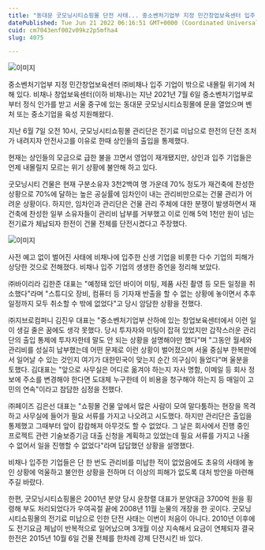 ```yaml
---
title: "동대문 굿모닝시티쇼핑몰 단전 사태... 중소벤처기업부 지정 민간창업보육센터 입주 기업 된서리"
datePublished: Tue Jun 21 2022 06:16:51 GMT+0000 (Coordinated Universal Time)
cuid: cm7043enf002v09kz2p5mfha4
slug: 4075

---
```



![이미지](https://cdn.hashnode.com/res/hashnode/image/upload/v1739255958234/3cf99163-4df4-431b-8b32-b0c66cf1226f.jpeg)

중소벤처기업부 지정 민간창업보육센터 ㈜비채나 입주 기업이 밖으로 내몰릴 위기에 처해 있다. 비채나 창업보육센터(이하 비채나)는 지난 2021년 7월 6일 중소벤처기업부로부터 정식 인가를 받고 서울 중구에 있는 동대문 굿모닝시티쇼핑몰에 문을 열었으며 벤처 또는 중소기업을 육성 지원해왔다.

지난 6월 7일 오전 10시, 굿모닝시티쇼핑몰 관리단은 전기료 미납으로 한전의 단전 조처가 내려지자 안전사고를 이유로 한때 상인들의 출입을 통제했다.

현재는 상인들의 모금으로 급한 불을 끄면서 영업이 재개됐지만, 상인과 입주 기업들은 언제 내몰릴지 모르는 위기 상황에 불안해 하고 있다.

굿모닝시티 건물은 현재 구분소유자 3천2백여 명 가운데 70% 정도가 재건축에 찬성한 상황으로 70%에 달하는 높은 공실률에 임차인이 내는 관리비만으로는 건물 관리가 어려운 상황이다. 하지만, 임차인과 관리단은 건물 관리 주체에 대한 분쟁이 발생하면서 재건축에 찬성한 일부 소유자들이 관리비 납부를 거부했고 이로 인해 5억 1천만 원이 넘는 전기료가 체납되자 한전이 건물 전체를 단전시켰다고 주장했다.

![이미지](https://cdn.hashnode.com/res/hashnode/image/upload/v1739255960962/313f6956-b665-4df3-af8e-1235392572df.jpeg)

사전 예고 없이 벌어진 사태에 비채나에 입주한 신생 기업을 비롯한 다수 기업의 피해가 상당한 것으로 전해졌다. 비채나 입주 기업의 생생한 증언을 정리해 보았다.

㈜바이리라 김한준 대표는 "예정돼 있던 바이어 미팅, 제품 사진 촬영 등 모든 일정을 취소했다"라며 "스튜디오 장비, 컴퓨터 등 기자재 반출을 할 수 없는 상황에 놓이면서 추후 일정까지 모두 취소할 수 밖에 없었다"고 당시 암담한 상황을 전했다.

㈜지브로컴퍼니 김진우 대표는 "중소벤처기업부 산하에 있는 창업보육센터에서 이런 일이 생길 줄은 꿈에도 생각 못했다. 당시 투자자와 미팅이 잡혀 있었지만 갑작스러운 관리단의 출입 통제에 투자자한테 말도 안 되는 상황을 설명해야만 했다"며 "그동안 월세와 관리비를 성실히 납부했는데 어떤 문제로 이런 상황이 벌어졌으며 서울 중심부 한복판에서 일어날 수 있는 것인지 여기가 대한민국이 맞는지 순간 의구심이 들었다"며 울분을 토했다. 김대표는 "앞으로 사무실은 어디로 옮겨야 하는지 자사 명함, 이메일 등 회사 정보에 주소를 변경해야 한다면 도대체 누구한테 이 비용을 청구해야 하는지 등 매일이 고민의 연속"이라고 참담한 심정을 전했다.

㈜페이즈 김은선 대표는 "쇼핑몰 건물 앞에서 많은 사람이 모여 말다툼하는 현장을 목격하고 사무실에 들어가 필요 서류를 가지고 나오려고 시도했다. 하지만 관리단은 출입을 통제했고 그때부터 앞이 캄캄해져 아무것도 할 수 없었다. 그 날은 회사에서 진행 중인 프로젝트 관련 기술보증기금 대출 신청을 계획하고 있었는데 필요 서류를 가지고 나올 수 없어서 일을 진행할 수 없었다"라며 답답했던 상황을 설명했다.

비채나 입주한 기업들은 단 한 번도 관리비를 미납한 적이 없었음에도 초유의 사태에 놓인 상황에 억울하고 불안한 상황을 전하며 더 이상의 피해가 없도록 대처 방안을 마련해 주길 바랐다.

한편, 굿모닝시티쇼핑몰은 2001년 분양 당시 윤창렬 대표가 분양대금 3700억 원을 횡령해 부도 처리되었다가 우여곡절 끝에 2008년 11월 눈물의 개장을 한 곳이다. 굿모닝시티쇼핑몰의 전기료 미납으로 인한 단전 사태는 이번이 처음이 아니다. 2010년 이후에도 전기요금 체납이 반복적으로 일어났으며 3개월 이상 지속해서 요금이 연체되자 결국 한전은 2015년 10월 6일 건물 전체를 한차례 강제 단전시킨 바 있다.
